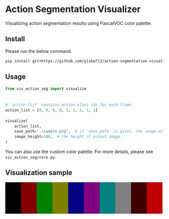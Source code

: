 # Action Segmentation Visualizer

Visualizing action segmentation results using PascalVOC color palette.

## Install

Please run the below command.

```sh
pip install git+https://github.com/yiskw713/action-segmentation-visualizer.git
```

## Usage

```python
from vis_action_seg import visualize


# `action_list` contains action class ids for each frame.
action_list = [0, 0, 0, 0, 1, 1, 1, 1, 1]

visualize(
    action_list,
    save_path="./sample.png",  # if `save_path` is given, the image will be saved there.
    image_height=100,  # the height of output image.
)
```

You can also use the custom color palette.
For more details, please see `vis_action_seg/core.py`.

## Visualization sample

![](tests/samples/vis.png)
